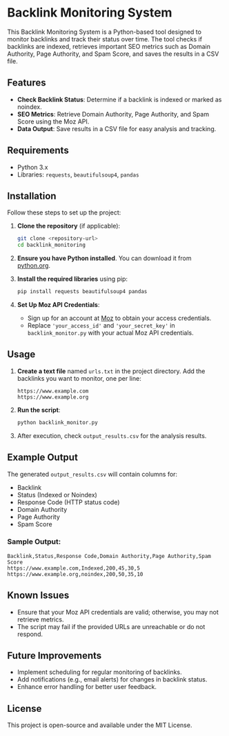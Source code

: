 # Backlink Monitoring System

This Backlink Monitoring System is a Python-based tool designed to monitor backlinks and track their status over time. The tool checks if backlinks are indexed, retrieves important SEO metrics such as Domain Authority, Page Authority, and Spam Score, and saves the results in a CSV file.

## Features

- **Check Backlink Status**: Determine if a backlink is indexed or marked as noindex.
- **SEO Metrics**: Retrieve Domain Authority, Page Authority, and Spam Score using the Moz API.
- **Data Output**: Save results in a CSV file for easy analysis and tracking.

## Requirements

- Python 3.x
- Libraries: `requests`, `beautifulsoup4`, `pandas`

## Installation

Follow these steps to set up the project:

1. **Clone the repository** (if applicable):
   ```bash
   git clone <repository-url>
   cd backlink_monitoring
   ```

2. **Ensure you have Python installed**. You can download it from [python.org](https://www.python.org/downloads/).

3. **Install the required libraries** using pip:
   ```bash
   pip install requests beautifulsoup4 pandas
   ```

4. **Set Up Moz API Credentials**:
   - Sign up for an account at [Moz](https://moz.com/) to obtain your access credentials.
   - Replace `'your_access_id'` and `'your_secret_key'` in `backlink_monitor.py` with your actual Moz API credentials.

## Usage

1. **Create a text file** named `urls.txt` in the project directory. Add the backlinks you want to monitor, one per line:
   ```
   https://www.example.com
   https://www.example.org
   ```

2. **Run the script**:
   ```bash
   python backlink_monitor.py
   ```

3. After execution, check `output_results.csv` for the analysis results.

## Example Output

The generated `output_results.csv` will contain columns for:
- Backlink
- Status (Indexed or Noindex)
- Response Code (HTTP status code)
- Domain Authority
- Page Authority
- Spam Score

### Sample Output:

```csv
Backlink,Status,Response Code,Domain Authority,Page Authority,Spam Score
https://www.example.com,Indexed,200,45,30,5
https://www.example.org,noindex,200,50,35,10
```

## Known Issues

- Ensure that your Moz API credentials are valid; otherwise, you may not retrieve metrics.
- The script may fail if the provided URLs are unreachable or do not respond.

## Future Improvements

- Implement scheduling for regular monitoring of backlinks.
- Add notifications (e.g., email alerts) for changes in backlink status.
- Enhance error handling for better user feedback.

## License

This project is open-source and available under the MIT License.
